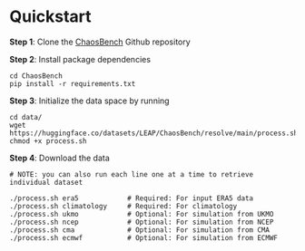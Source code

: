 # Quickstart

**Step 1**: Clone the [ChaosBench](https://github.com/leap-stc/ChaosBench) Github repository

**Step 2**: Install package dependencies
```
cd ChaosBench
pip install -r requirements.txt
```

**Step 3**: Initialize the data space by running
```
cd data/
wget https://huggingface.co/datasets/LEAP/ChaosBench/resolve/main/process.sh
chmod +x process.sh
```
**Step 4**: Download the data 

```
# NOTE: you can also run each line one at a time to retrieve individual dataset

./process.sh era5            # Required: For input ERA5 data
./process.sh climatology     # Required: For climatology
./process.sh ukmo            # Optional: For simulation from UKMO
./process.sh ncep            # Optional: For simulation from NCEP
./process.sh cma             # Optional: For simulation from CMA
./process.sh ecmwf           # Optional: For simulation from ECMWF
```